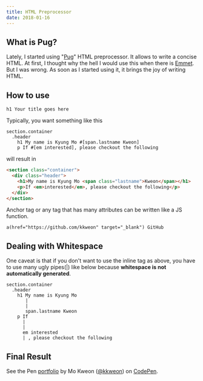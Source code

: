 ```yaml
---
title: HTML Preprocessor
date: 2018-01-16
---
```


## What is Pug?

Lately, I started using "[Pug](https://pugjs.org/api/getting-started.html)" HTML preprocessor. It allows to write a concise HTML. At first, I thought why the hell I would use this when there is [Emmet](https://emmet.io/ 'Emmet'). But I was wrong. As soon as I started using it, it brings the joy of writing HTML.

## How to use

```pug
h1 Your title goes here
```

Typically, you want something like this

```pug
section.container
  .header
    h1 My name is Kyung Mo #[span.lastname Kweon]
    p If #[em interested], please checkout the following
```

will result in

```html
<section class="container">
  <div class="header">
    <h1>My name is Kyung Mo <span class="lastname">Kweon</span></h1>
    <p>If <em>interested</em>, please checkout the following</p>
  </div>
</section>
```

Anchor tag or any tag that has many attributes can be written like a JS function.

```pug
a(href="https://github.com/kkweon" target="_blank") GitHub
```

## Dealing with Whitespace

One caveat is that if you don't want to use the inline tag as above, you have to use many ugly pipes(|) like below because **whitespace is not automatically generated**.

```pug
section.container
  .header
    h1 My name is Kyung Mo
       |
       |
       span.lastname Kweon
    p If
      |
      |
      em interested
      | , please checkout the following
```

## Final Result

<p data-height="512" data-theme-id="light" data-slug-hash="vePBbK" data-default-tab="html,result" data-user="kkweon" data-embed-version="2" data-pen-title="portfolio" class="codepen">See the Pen <a href="https://codepen.io/kkweon/pen/vePBbK/">portfolio</a> by Mo Kweon (<a href="https://codepen.io/kkweon">@kkweon</a>) on <a href="https://codepen.io">CodePen</a>.</p>
<script async src="https://production-assets.codepen.io/assets/embed/ei.js"></script>
